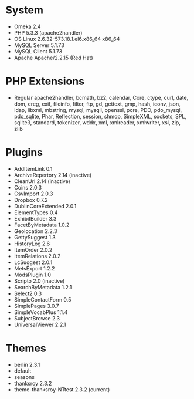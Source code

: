# System
* Omeka	2.4
* PHP	5.3.3 (apache2handler)
* OS	Linux 2.6.32-573.18.1.el6.x86_64 x86_64
* MySQL Server	5.1.73
* MySQL Client	5.1.73
* Apache	Apache/2.2.15 (Red Hat)

# PHP Extensions
* Regular	apache2handler, bcmath, bz2, calendar, Core, ctype, curl, date, dom, ereg, exif, fileinfo, filter, ftp, gd, gettext, gmp, hash, iconv, json, ldap, libxml, mbstring, mysql, mysqli, openssl, pcre, PDO, pdo_mysql, pdo_sqlite, Phar, Reflection, session, shmop, SimpleXML, sockets, SPL, sqlite3, standard, tokenizer, wddx, xml, xmlreader, xmlwriter, xsl, zip, zlib

# Plugins
* AddItemLink	0.1
* ArchiveRepertory	2.14 (inactive)
* CleanUrl	2.14 (inactive)
* Coins	2.0.3
* CsvImport	2.0.3
* Dropbox	0.7.2
* DublinCoreExtended	2.0.1
* ElementTypes	0.4
* ExhibitBuilder	3.3
* FacetByMetadata	1.0.2
* Geolocation	2.2.3
* GettySuggest	1.3
* HistoryLog	2.6
* ItemOrder	2.0.2
* ItemRelations	2.0.2
* LcSuggest	2.0.1
* MetsExport	1.2.2
* ModsPlugin	1.0
* Scripto	2.0 (inactive)
* SearchByMetadata	1.2.1
* Select2	0.3
* SimpleContactForm	0.5
* SimplePages	3.0.7
* SimpleVocabPlus	1.1.4
* SubjectBrowse	2.3
* UniversalViewer	2.2.1

# Themes
* berlin	2.3.1
* default	
* seasons	
* thanksroy	2.3.2
* theme-thanksroy-NTtest	2.3.2 (current)
